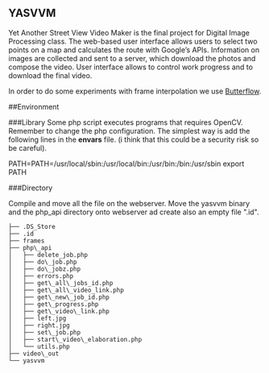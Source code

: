 YASVVM
------

Yet Another Street View Video Maker is the final project for Digital Image Processing class.
The web-based user interface allows users to select two points on a map and calculates the route with Google’s APIs.
Information on images are collected and sent to a server, which download the photos and compose the video.
User interface allows to control work progress and to download the final video.

In order to do some experiments with frame interpolation we use [Butterflow](https://github.com/dthpham/butterflow).


##Environment

###Library
Some php script executes programs that requires OpenCV.
Remember to change the php configuration.
The simplest way is add the following lines in the **envars** file. (i think that this could be a security risk so be careful).

PATH=PATH=/usr/local/sbin:/usr/local/bin:/usr/bin:/bin:/usr/sbin
export PATH


###Directory

Compile and move all the file on the webserver.
Move the yasvvm binary and the php\_api directory onto webserver ad create also an empty file ".id".


```YASVVM
├── .DS_Store
├── .id
├── frames
├── php\_api
│   ├── delete_job.php
│   ├── do\_job.php
│   ├── do\_jobz.php
│   ├── errors.php
│   ├── get\_all\_jobs_id.php
│   ├── get\_all\_video_link.php
│   ├── get\_new\_job_id.php
│   ├── get\_progress.php
│   ├── get\_video\_link.php
│   ├── left.jpg
│   ├── right.jpg
│   ├── set\_job.php
│   ├── start\_video\_elaboration.php
│   └── utils.php
├── video\_out
└── yasvvm
```